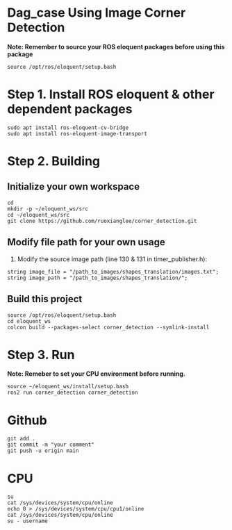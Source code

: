 # Dag_case Using Image Corner Detection

**Note: Remember to source your ROS eloquent packages before using this package**
```
source /opt/ros/eloquent/setup.bash
```

# Step 1. Install ROS eloquent & other dependent packages
```
sudo apt install ros-eloquent-cv-bridge
sudo apt install ros-eloquent-image-transport
```

# Step 2. Building
## Initialize your own workspace
```
cd
mkdir -p ~/eloquent_ws/src
cd ~/eloquent_ws/src
git clone https://github.com/ruoxianglee/corner_detection.git
```

## Modify file path for your own usage
1. Modify the source image path (line 130 & 131 in timer_publisher.h):
```
string image_file = "/path_to_images/shapes_translation/images.txt";
string image_path = "/path_to_images/shapes_translation/";
```

## Build this project
```
source /opt/ros/eloquent/setup.bash
cd eloquent_ws
colcon build --packages-select corner_detection --symlink-install
```
# Step 3. Run
**Note: Remeber to set your CPU environment before running.**
```
source ~/eloquent_ws/install/setup.bash
ros2 run corner_detection corner_detection
```

# Github

```
git add .
git commit -m "your comment"
git push -u origin main
```

# CPU 
```
su
cat /sys/devices/system/cpu/online
echo 0 > /sys/devices/system/cpu/cpu1/online
cat /sys/devices/system/cpu/online
su - username
```
